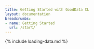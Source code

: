 ```yaml
---
title: Getting Started with GoodData CL
layout: documentation
breadcrumbs:
- name: Getting Started
  url: /start/
---
```


{% include loading-data.md %}